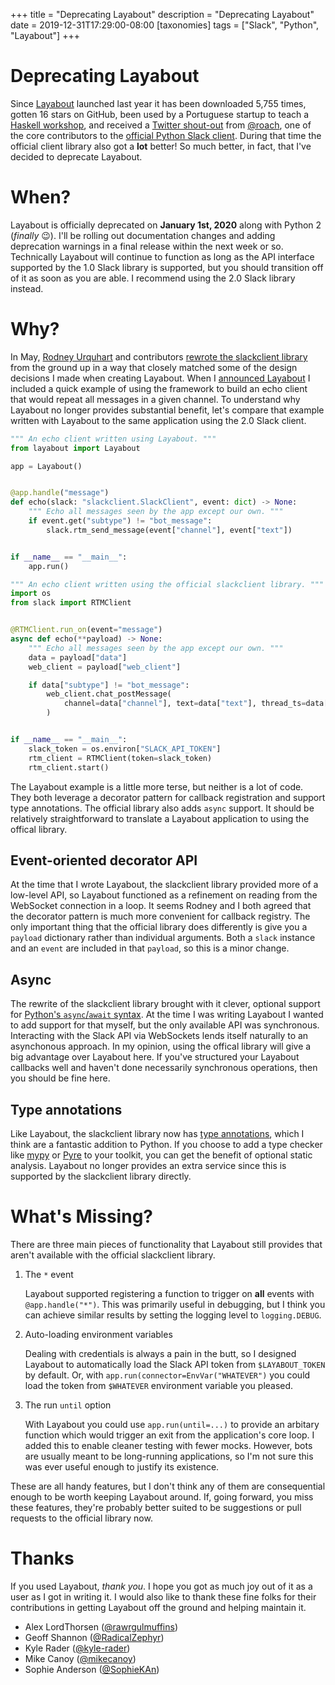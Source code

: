 +++
title = "Deprecating Layabout"
description = "Deprecating Layabout"
date = 2019-12-31T17:29:00-08:00
[taxonomies]
tags = ["Slack", "Python", "Layabout"]
+++
# Deprecating Layabout

Since [Layabout] launched last year it has been downloaded 5,755 times, gotten
16 stars on GitHub, been used by a Portuguese startup to teach a
[Haskell workshop], and received a [Twitter shout-out] from [@roach], one of
the core contributors to the [official Python Slack client]. During that time the
official client library also got a **lot** better! So much better, in fact,
that I've decided to deprecate Layabout.

# When?

Layabout is officially deprecated on **January 1st, 2020** along with Python 2
(_finally_ 😉). I'll be rolling out documentation changes and adding
deprecation warnings in a final release within the next week or so. Technically
Layabout will continue to function as long as the API interface supported by
the 1.0 Slack library is supported, but you should transition off of it as soon
as you are able. I recommend using the 2.0 Slack library instead.

# Why?

In May, [Rodney Urquhart] and contributors [rewrote the slackclient library]
from the ground up in a way that closely matched some of the design decisions I
made when creating Layabout. When I [announced Layabout] I included a quick
example of using the framework to build an echo client that would repeat all
messages in a given channel. To understand why Layabout no longer provides
substantial benefit, let's compare that example written with Layabout to the
same application using the 2.0 Slack client.

```python
""" An echo client written using Layabout. """
from layabout import Layabout

app = Layabout()


@app.handle("message")
def echo(slack: "slackclient.SlackClient", event: dict) -> None:
    """ Echo all messages seen by the app except our own. """
    if event.get("subtype") != "bot_message":
        slack.rtm_send_message(event["channel"], event["text"])


if __name__ == "__main__":
    app.run()
```

```python
""" An echo client written using the official slackclient library. """
import os
from slack import RTMClient


@RTMClient.run_on(event="message")
async def echo(**payload) -> None:
    """ Echo all messages seen by the app except our own. """
    data = payload["data"]
    web_client = payload["web_client"]

    if data["subtype"] != "bot_message":
        web_client.chat_postMessage(
            channel=data["channel"], text=data["text"], thread_ts=data["thread_ts"]
        )


if __name__ == "__main__":
    slack_token = os.environ["SLACK_API_TOKEN"]
    rtm_client = RTMClient(token=slack_token)
    rtm_client.start()
```

The Layabout example is a little more terse, but neither is a lot of code. They
both leverage a decorator pattern for callback registration and support type
annotations. The official library also adds `async` support. It should be
relatively straightforward to translate a Layabout application to using the
offical library.

## Event-oriented decorator API

At the time that I wrote Layabout, the slackclient library provided more of a
low-level API, so Layabout functioned as a refinement on reading from the
WebSocket connection in a loop. It seems Rodney and I both agreed that the
decorator pattern is much more convenient for callback registry. The only
important thing that the official library does differently is give you a
`payload` dictionary rather than individual arguments. Both a `slack` instance
and an `event` are included in that `payload`, so this is a minor change.

## Async

The rewrite of the slackclient library brought with it clever, optional support
for [Python's `async`/`await` syntax][async await]. At the time I was writing
Layabout I wanted to add support for that myself, but the only available API
was synchronous. Interacting with the Slack API via WebSockets lends itself
naturally to an asynchonous approach. In my opinion, using the offical library
will give a big advantage over Layabout here. If you've structured your
Layabout callbacks well and haven't done necessarily synchronous operations,
then you should be fine here.

## Type annotations

Like Layabout, the slackclient library now has [type annotations], which I
think are a fantastic addition to Python. If you choose to add a type checker
like [mypy] or [Pyre] to your toolkit, you can get the benefit of optional
static analysis. Layabout no longer provides an extra service since this is
supported by the slackclient library directly.

# What's Missing?

There are three main pieces of functionality that Layabout still provides that
aren't available with the official slackclient library.

1. The `*` event

   Layabout supported registering a function to trigger on **all** events with
   `@app.handle("*")`. This was primarily useful in debugging, but I think you
   can achieve similar results by setting the logging level to `logging.DEBUG`.

2. Auto-loading environment variables

   Dealing with credentials is always a pain in the butt, so I designed
   Layabout to automatically load the Slack API token from `$LAYABOUT_TOKEN` by
   default. Or, with `app.run(connector=EnvVar("WHATEVER")` you could
   load the token from `$WHATEVER` environment variable you pleased.

3. The run `until` option

   With Layabout you could use `app.run(until=...)` to provide an arbitary
   function which would trigger an exit from the application's core loop. I
   added this to enable cleaner testing with fewer mocks. However, bots are
   usually meant to be long-running applications, so I'm not sure this was ever
   useful enough to justify its existence.

These are all handy features, but I don't think any of them are consequential
enough to be worth keeping Layabout around. If, going forward, you miss these
features, they're probably better suited to be suggestions or pull requests to
the official library now.


# Thanks

If you used Layabout, _thank you_. I hope you got as much joy out of it as a
user as I got in writing it. I would also like to thank these fine folks for
their contributions in getting Layabout off the ground and helping maintain it.

- Alex LordThorsen ([@rawrgulmuffins])
- Geoff Shannon ([@RadicalZephyr])
- Kyle Rader ([@kyle-rader])
- Mike Canoy ([@mikecanoy])
- Sophie Anderson ([@SophieKAn])

[Layabout]: https://layabout.readthedocs.io/en/latest
[Haskell workshop]: https://github.com/ricardojusto/haskell-workshop/blob/f96aa901700d0b10dad35f391a94017f502fb42a/s01/e10/bot/receive
[Twitter shout-out]: https://twitter.com/roach/status/1019279698092744705
[@roach]: https://twitter.com/roach
[official Python Slack client]: https://github.com/slackapi/python-slackclient
[Rodney Urquhart]: https://twitter.com/RodneyU215
[rewrote the slackclient library]: https://slack.engineering/rewriting-the-slack-python-sdk-ea000f587de7
[announced Layabout]: /posts/announcing-layabout
[async await]: https://www.python.org/dev/peps/pep-0492/
[type annotations]: https://www.python.org/dev/peps/pep-0484/
[mypy]: http://mypy-lang.org/
[Pyre]: https://pyre-check.org/
[@rawrgulmuffins]: https://github.com/rawrgulmuffins
[@RadicalZephyr]: https://github.com/RadicalZephyr
[@kyle-rader]: https://github.com/kyle-rader
[@mikecanoy]: https://github.com/mikecanoy
[@SophieKAn]: https://github.com/SophieKAn
